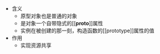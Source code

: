 - 含义
	- 原型对象也是普通的对象
	- 是对象一个自带隐式的[[__proto__]]属性
	- 实例在被创建的那一刻，构造函数的[[prototype]]属性的值
- 作用
	- 实现资源共享
